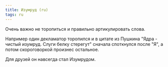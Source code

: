 ```yaml
---
title: Изумруд (ru)
tags: ru
---
```


Очень важно не торопиться и правильно артикулировать слова. 

Например один декламатор торопился и в цитате из Пушкина 
"Ядра - чистый изумруд. Слуги белку стерегут" сначала споткнулся после "Я", 
а потом скороговоркой произнес остальное.

Для друзей он навсегда стал Изумрудом.

